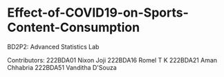 # Effect-of-COVID19-on-Sports-Content-Consumption
BD2P2: Advanced Statistics Lab

Contributors:
222BDA01 Nixon Joji
222BDA16 Romel T K
222BDA21 Aman Chhabria
222BDA51 Vanditha D'Souza
